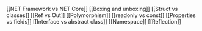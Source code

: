 [[NET Framework vs NET Core]]
[[Boxing and unboxing]]
[[Struct vs classes]]
[[Ref vs Out]]
[[Polymorphism]]
[[readonly vs const]]
[[Properties vs fields]]
[[Interface vs abstract class]]
[[Namespace]]
[[Reflection]]


